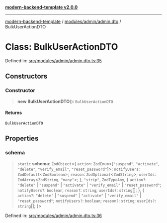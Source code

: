 [**modern-backend-template v2.0.0**](../../../../README.md)

***

[modern-backend-template](../../../../modules.md) / [modules/admin/admin.dto](../README.md) / BulkUserActionDTO

# Class: BulkUserActionDTO

Defined in: [src/modules/admin/admin.dto.ts:35](https://github.com/maemreyo/saas-4cus-nodejs/blob/2a5b3f3aa11335dfa561e80e1feabb8e6084261e/src/modules/admin/admin.dto.ts#L35)

## Constructors

### Constructor

> **new BulkUserActionDTO**(): `BulkUserActionDTO`

#### Returns

`BulkUserActionDTO`

## Properties

### schema

> `static` **schema**: `ZodObject`\<\{ `action`: `ZodEnum`\<\[`"suspend"`, `"activate"`, `"delete"`, `"verify_email"`, `"reset_password"`\]\>; `notifyUsers`: `ZodDefault`\<`ZodBoolean`\>; `reason`: `ZodOptional`\<`ZodString`\>; `userIds`: `ZodArray`\<`ZodString`, `"many"`\>; \}, `"strip"`, `ZodTypeAny`, \{ `action?`: `"delete"` \| `"suspend"` \| `"activate"` \| `"verify_email"` \| `"reset_password"`; `notifyUsers?`: `boolean`; `reason?`: `string`; `userIds?`: `string`[]; \}, \{ `action?`: `"delete"` \| `"suspend"` \| `"activate"` \| `"verify_email"` \| `"reset_password"`; `notifyUsers?`: `boolean`; `reason?`: `string`; `userIds?`: `string`[]; \}\>

Defined in: [src/modules/admin/admin.dto.ts:36](https://github.com/maemreyo/saas-4cus-nodejs/blob/2a5b3f3aa11335dfa561e80e1feabb8e6084261e/src/modules/admin/admin.dto.ts#L36)
